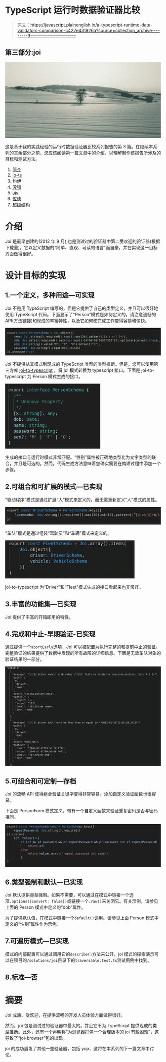 # TypeScript 运行时数据验证器比较

> 原文：<https://javascript.plainenglish.io/a-typescript-runtime-data-validators-comparison-c422e431926a?source=collection_archive---------9----------------------->

## 第三部分:joi

![](img/0dd2eca95bfa3be86856b2ad3a5132ef.png)

这是基于我的实践经验的运行时数据验证器比较系列报告的第 3 篇。在继续本系列的其余部分之前，您应该阅读第一篇文章中的介绍，以理解制作该报告所涉及的目标和测试方法。

1.  [简介](/a-typescript-runtime-data-validators-comparison-50a6abf3c559)
2.  [io-ts](/a-typescript-runtime-data-validators-comparison-eeedc6b0583a)
3.  约伊
4.  [没错](/a-typescript-runtime-data-validators-comparison-15f0ea2e3265)
5.  [ajv](/a-typescript-runtime-data-validators-comparison-cdbb532f0b89)
6.  [佐德](/a-typescript-runtime-data-validators-comparison-92887e22ee65)
7.  [超级结构](/a-typescript-runtime-data-validators-comparison-67cb9abb599b)

# 介绍

Joi 是最早创建的(2012 年 9 月),也是测试过的验证器中第二受欢迎的验证器(根据下载量)。它以定义数据的“简单、直观、可读的语言”而自豪，并在实现这一目标方面做得很好。

# 设计目标的实现

## 1.一个定义，多种用途—可实现

Joi 不是用 TypeScript 编写的，但是它提供了自己的类型定义，并且可以很好地使用 TypeScript 代码。下面显示了“Person”模式是如何定义的。请注意流畅的 API(方法链接)和现成的丰富特性，以及它如何使完成工作变得容易和愉快。

![](img/67d73e0c40c3894195aaa3d8e9644753.png)

Joi 不提供从其模式到现成的 TypeScript 类型的类型推断。但是，您可以使用第三方库 [joi-to-typescript](https://www.npmjs.com/package/joi-to-typescript) ，将 joi 模式转换为 typescript 接口。下面是 joi-to-typescript 为 Person 模式生成的接口。

![](img/7863360004eadb36c30a66f87018ef3e.png)

生成的接口与运行时模式非常匹配。“性别”属性被正确地类型化为文字类型的联合，并且是可选的。然而，代码生成方法意味着您确实需要在构建过程中添加一个步骤。

## 2.可组合和可扩展的模式—已实现

“驱动程序”模式是通过扩展“人”模式来定义的，而无需重新定义“人”模式的属性。

![](img/72ffcfe31f90b19a2fb95f5543326d0f.png)

“车队”模式是通过组装“驾驶员”和“车辆”模式来定义的。

![](img/5d3369c879ce443e20fbba5478778a8e.png)

joi-to-typescript 为“Driver”和“Fleet”模式生成的接口看起来也非常好。

## 3.丰富的功能集—已实现

Joi 提供了丰富的开箱即用的特性。

## 4.完成和中止-早期验证-已实现

通过提供一个`abortEarly`选项，Joi 可以被配置为执行完整的和提前中止的验证。完整验证的结果提供了数据中发现的所有故障的详细信息。下面是无效车队对象的验证结果的一部分。

![](img/87534415925ead48ce6a87c808d89026.png)

## 5.可组合和可定制—存档

Joi 的流畅 API 使得组合验证关键字变得非常容易。添加自定义验证函数也很容易。

下面是 PersonForm 模式定义，带有一个自定义函数来验证重复密码是否与密码相同。

![](img/a9f2312d538f53693c18733e426b79b2.png)

## 6.类型强制和默认—已实现

Joi 默认提供类型强制。如果不需要，可以通过在模式中链接一个选项`.options({convert: false})`或链接一个`.raw()`来关闭它。有关示例，请参见上面的 Person 模式中定义的“dob”属性。

为了提供默认值，在模式中链接一个`default()`调用。请参见上面 Person 模式中定义的“性别”属性作为示例。

## 7.可遍历模式—已实现

模式的内部配置可以通过调用它的`describe()`方法来公开。joi 模式的探索演示可以在项目的`/solutions/joi`目录下的`traversable.test.ts`测试用例中找到。

## 8.标准—否

# 摘要

Joi 成熟、受欢迎，在提供流畅的开发人员体验方面做得很好。

然而，joi 包是测试过的验证器中最大的。并且它不为 TypeScript 提供现成的类型推断。此外，还有一个[声明](https://www.npmjs.com/package/joi-browser)称“为浏览器打包一个合理版本的 joi 有些困难”，这导致了“joi-browser”包的出现。

joi 的成功启发了其他一些验证器，包括 yup，这将在本系列的下一篇文章中讨论。
